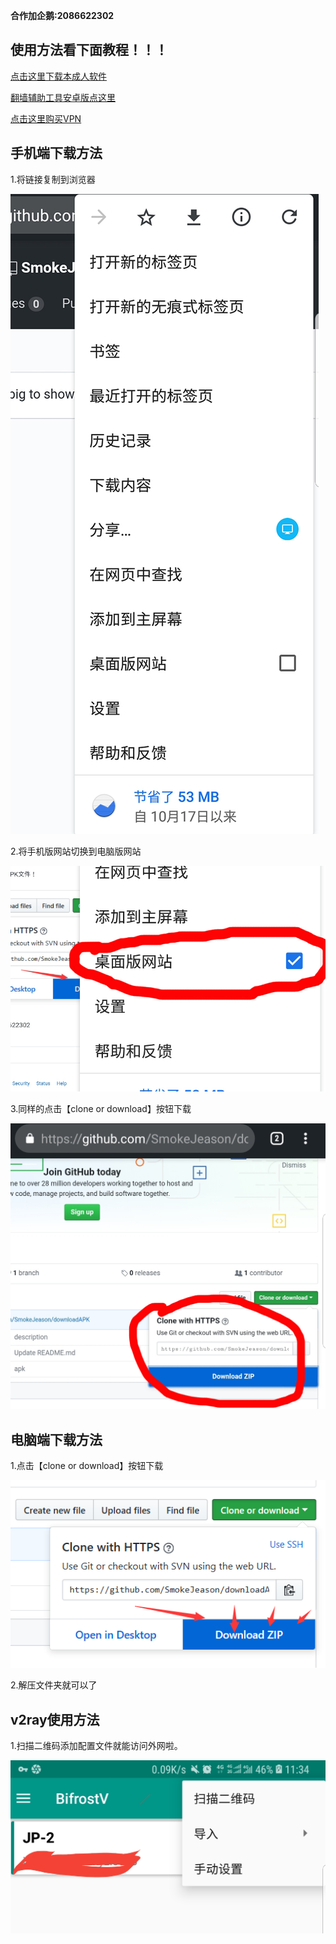 **合作加企鹅:2086622302**

使用方法看下面教程！！！
-----------

[点击这里下载本成人软件](https://share.weiyun.com/5CfoY3i)

[翻墙辅助工具安卓版点这里](V2ray安卓端链接：https://share.weiyun.com/5BwzM8Z)

[点击这里购买VPN](https://client.kkfast.com/aff.php?aff=46)

手机端下载方法
-----------

1.将链接复制到浏览器

![image](https://github.com/SmokeJeason/downloadAPK/raw/master/images/phoneDownload1.jpg)

2.将手机版网站切换到电脑版网站

![image](https://github.com/SmokeJeason/downloadAPK/raw/master/images/phoneDownload2.jpg)

3.同样的点击【clone or download】按钮下载

![image](https://github.com/SmokeJeason/downloadAPK/raw/master/images/phoneDownload3.jpg)




电脑端下载方法
-----------

1.点击【clone or download】按钮下载

![image](https://github.com/SmokeJeason/downloadAPK/raw/master/images/pcDownload.png)

2.解压文件夹就可以了




v2ray使用方法
-----------

1.扫描二维码添加配置文件就能访问外网啦。

![image](https://github.com/SmokeJeason/downloadAPK/raw/master/images/BifrostV.jpg)

